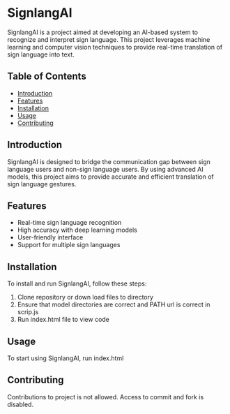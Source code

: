 # SignlangAI

SignlangAI is a project aimed at developing an AI-based system to recognize and interpret sign language. This project leverages machine learning and computer vision techniques to provide real-time translation of sign language into text.

## Table of Contents

- [Introduction](#introduction)
- [Features](#features)
- [Installation](#installation)
- [Usage](#usage)
- [Contributing](#contributing)
## Introduction

SignlangAI is designed to bridge the communication gap between sign language users and non-sign language users. By using advanced AI models, this project aims to provide accurate and efficient translation of sign language gestures.

## Features

- Real-time sign language recognition
- High accuracy with deep learning models
- User-friendly interface
- Support for multiple sign languages

## Installation

To install and run SignlangAI, follow these steps:

1. Clone repository or down load files to directory
2. Ensure that model directories are correct and PATH url is correct in scrip.js
3. Run index.html file to view code

## Usage

To start using SignlangAI, run index.html

## Contributing

Contributions to project is not allowed. Access to commit and fork is disabled. 
